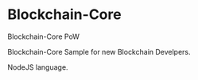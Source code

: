 # Blockchain-Core
Blockchain-Core PoW

Blockchain-Core Sample for new Blockchain Develpers.

NodeJS language.

